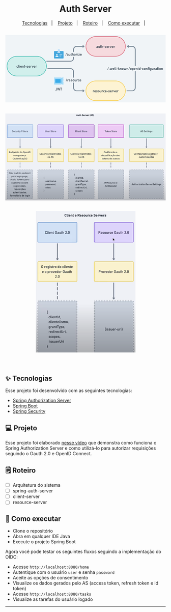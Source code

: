 <h1 align="center">
  Auth Server
</h1>

<p align="center">
  <a href="#-tecnologias">Tecnologias</a>&nbsp;&nbsp;&nbsp;|&nbsp;&nbsp;&nbsp;
  <a href="#-projeto">Projeto</a>&nbsp;&nbsp;&nbsp;|&nbsp;&nbsp;&nbsp;
  <a href="#-roteiro">Roteiro</a>&nbsp;&nbsp;&nbsp;|&nbsp;&nbsp;&nbsp;
  <a href="#-como-executar">Como executar</a>&nbsp;&nbsp;&nbsp;|&nbsp;&nbsp;&nbsp;
</p>


<h2 align="center">
  <img alt="architecture" title="architecture" src="doc/architecture.png" />
</h2>

<h2 align="center">
  <img alt="auth-server" title="auth-server" src="doc/auth-server.png" />
</h2>

<h2 align="center">
  <img alt="client-and-resource-servers" title="client-and-resource-servers" src="doc/client-and-resource-servers.png" />
</h2>
<br>

## ✨ Tecnologias

Esse projeto foi desenvolvido com as seguintes tecnologias:

- [Spring Authorization Server](https://spring.io/projects/spring-authorization-server)
- [Spring Boot](https://spring.io/projects/spring-boot)
- [Spring Security](https://spring.io/projects/spring-security)

## 💻 Projeto

Esse projeto foi elaborado [nesse vídeo](https://youtu.be/hgLKOPHfuis) que demonstra como funciona o Spring Authorization Server e como utilizá-lo para autorizar requisições seguindo o Oauth 2.0 e OpenID Connect.

## 🗒️ Roteiro

- [ ] Arquitetura do sistema
- [ ] spring-auth-server
- [ ] client-server
- [ ] resource-server

## 🚀 Como executar

- Clone o repositório
- Abra em qualquer IDE Java
- Execute o projeto Spring Boot

Agora você pode testar os seguintes fluxos seguindo a implementação do OIDC:

- Acesse `http://localhost:8080/home`
- Autentique com o usuário `user` e senha `password`
- Aceite as opções de consentimento
- Visualize os dados gerados pelo AS (access token, refresh token e id token)
- Acesse `http://localhost:8080/tasks`
- Visualize as tarefas do usuário logado

---
